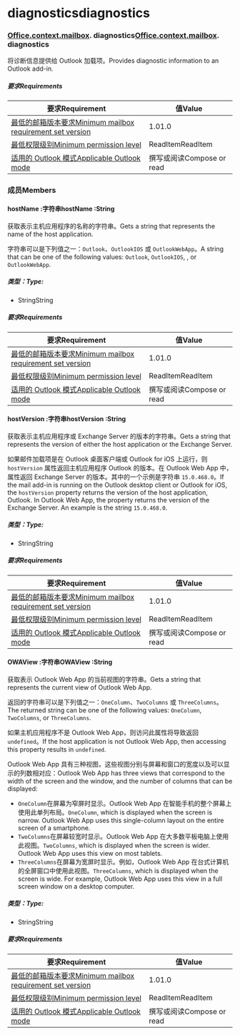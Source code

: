 
# <a name="diagnostics"></a><span data-ttu-id="18818-101">diagnostics</span><span class="sxs-lookup"><span data-stu-id="18818-101">diagnostics</span></span>

### <span data-ttu-id="18818-p101">[Office](Office.md)[.context](Office.context.md)[.mailbox](Office.context.mailbox.md). diagnostics</span><span class="sxs-lookup"><span data-stu-id="18818-p101">[Office](Office.md)[.context](Office.context.md)[.mailbox](Office.context.mailbox.md). diagnostics</span></span>

<span data-ttu-id="18818-104">将诊断信息提供给 Outlook 加载项。</span><span class="sxs-lookup"><span data-stu-id="18818-104">Provides diagnostic information to an Outlook add-in.</span></span>

##### <a name="requirements"></a><span data-ttu-id="18818-105">要求</span><span class="sxs-lookup"><span data-stu-id="18818-105">Requirements</span></span>

|<span data-ttu-id="18818-106">要求</span><span class="sxs-lookup"><span data-stu-id="18818-106">Requirement</span></span>| <span data-ttu-id="18818-107">值</span><span class="sxs-lookup"><span data-stu-id="18818-107">Value</span></span>|
|---|---|
|[<span data-ttu-id="18818-108">最低的邮箱版本要求</span><span class="sxs-lookup"><span data-stu-id="18818-108">Minimum mailbox requirement set version</span></span>](/office/dev/add-ins/reference/requirement-sets/outlook-api-requirement-sets)| <span data-ttu-id="18818-109">1.0</span><span class="sxs-lookup"><span data-stu-id="18818-109">1.0</span></span>|
|[<span data-ttu-id="18818-110">最低权限级别</span><span class="sxs-lookup"><span data-stu-id="18818-110">Minimum permission level</span></span>](https://docs.microsoft.com/outlook/add-ins/understanding-outlook-add-in-permissions)| <span data-ttu-id="18818-111">ReadItem</span><span class="sxs-lookup"><span data-stu-id="18818-111">ReadItem</span></span>|
|[<span data-ttu-id="18818-112">适用的 Outlook 模式</span><span class="sxs-lookup"><span data-stu-id="18818-112">Applicable Outlook mode</span></span>](https://docs.microsoft.com/outlook/add-ins/#extension-points)| <span data-ttu-id="18818-113">撰写或阅读​</span><span class="sxs-lookup"><span data-stu-id="18818-113">Compose or read</span></span>|

### <a name="members"></a><span data-ttu-id="18818-114">成员</span><span class="sxs-lookup"><span data-stu-id="18818-114">Members</span></span>

####  <a name="hostname-string"></a><span data-ttu-id="18818-115">hostName :字符串</span><span class="sxs-lookup"><span data-stu-id="18818-115">hostName :String</span></span>

<span data-ttu-id="18818-116">获取表示主机应用程序的名称的字符串。</span><span class="sxs-lookup"><span data-stu-id="18818-116">Gets a string that represents the name of the host application.</span></span>

<span data-ttu-id="18818-117">字符串可以是下列值之一：`Outlook`、`OutlookIOS` 或 `OutlookWebApp`。</span><span class="sxs-lookup"><span data-stu-id="18818-117">A string that can be one of the following values: `Outlook`, `OutlookIOS`, , or `OutlookWebApp`.</span></span>

##### <a name="type"></a><span data-ttu-id="18818-118">类型：</span><span class="sxs-lookup"><span data-stu-id="18818-118">Type:</span></span>

*   <span data-ttu-id="18818-119">String</span><span class="sxs-lookup"><span data-stu-id="18818-119">String</span></span>

##### <a name="requirements"></a><span data-ttu-id="18818-120">要求</span><span class="sxs-lookup"><span data-stu-id="18818-120">Requirements</span></span>

|<span data-ttu-id="18818-121">要求</span><span class="sxs-lookup"><span data-stu-id="18818-121">Requirement</span></span>| <span data-ttu-id="18818-122">值</span><span class="sxs-lookup"><span data-stu-id="18818-122">Value</span></span>|
|---|---|
|[<span data-ttu-id="18818-123">最低的邮箱版本要求</span><span class="sxs-lookup"><span data-stu-id="18818-123">Minimum mailbox requirement set version</span></span>](/office/dev/add-ins/reference/requirement-sets/outlook-api-requirement-sets)| <span data-ttu-id="18818-124">1.0</span><span class="sxs-lookup"><span data-stu-id="18818-124">1.0</span></span>|
|[<span data-ttu-id="18818-125">最低权限级别</span><span class="sxs-lookup"><span data-stu-id="18818-125">Minimum permission level</span></span>](https://docs.microsoft.com/outlook/add-ins/understanding-outlook-add-in-permissions)| <span data-ttu-id="18818-126">ReadItem</span><span class="sxs-lookup"><span data-stu-id="18818-126">ReadItem</span></span>|
|[<span data-ttu-id="18818-127">适用的 Outlook 模式</span><span class="sxs-lookup"><span data-stu-id="18818-127">Applicable Outlook mode</span></span>](https://docs.microsoft.com/outlook/add-ins/#extension-points)| <span data-ttu-id="18818-128">撰写或阅读​</span><span class="sxs-lookup"><span data-stu-id="18818-128">Compose or read</span></span>|

####  <a name="hostversion-string"></a><span data-ttu-id="18818-129">hostVersion :字符串</span><span class="sxs-lookup"><span data-stu-id="18818-129">hostVersion :String</span></span>

<span data-ttu-id="18818-130">获取表示主机应用程序或 Exchange Server 的版本的字符串。</span><span class="sxs-lookup"><span data-stu-id="18818-130">Gets a string that represents the version of either the host application or the Exchange Server.</span></span>

<span data-ttu-id="18818-p102">如果邮件加载项是在 Outlook 桌面客户端或 Outlook for iOS 上运行，则 `hostVersion` 属性返回主机应用程序 Outlook 的版本。在 Outlook Web App 中，属性返回 Exchange Server 的版本。其中的一个示例是字符串 `15.0.468.0`。</span><span class="sxs-lookup"><span data-stu-id="18818-p102">If the mail add-in is running on the Outlook desktop client or Outlook for iOS, the `hostVersion` property returns the version of the host application, Outlook. In Outlook Web App, the property returns the version of the Exchange Server. An example is the string `15.0.468.0`.</span></span>

##### <a name="type"></a><span data-ttu-id="18818-134">类型：</span><span class="sxs-lookup"><span data-stu-id="18818-134">Type:</span></span>

*   <span data-ttu-id="18818-135">String</span><span class="sxs-lookup"><span data-stu-id="18818-135">String</span></span>

##### <a name="requirements"></a><span data-ttu-id="18818-136">要求</span><span class="sxs-lookup"><span data-stu-id="18818-136">Requirements</span></span>

|<span data-ttu-id="18818-137">要求</span><span class="sxs-lookup"><span data-stu-id="18818-137">Requirement</span></span>| <span data-ttu-id="18818-138">值</span><span class="sxs-lookup"><span data-stu-id="18818-138">Value</span></span>|
|---|---|
|[<span data-ttu-id="18818-139">最低的邮箱版本要求</span><span class="sxs-lookup"><span data-stu-id="18818-139">Minimum mailbox requirement set version</span></span>](/office/dev/add-ins/reference/requirement-sets/outlook-api-requirement-sets)| <span data-ttu-id="18818-140">1.0</span><span class="sxs-lookup"><span data-stu-id="18818-140">1.0</span></span>|
|[<span data-ttu-id="18818-141">最低权限级别</span><span class="sxs-lookup"><span data-stu-id="18818-141">Minimum permission level</span></span>](https://docs.microsoft.com/outlook/add-ins/understanding-outlook-add-in-permissions)| <span data-ttu-id="18818-142">ReadItem</span><span class="sxs-lookup"><span data-stu-id="18818-142">ReadItem</span></span>|
|[<span data-ttu-id="18818-143">适用的 Outlook 模式</span><span class="sxs-lookup"><span data-stu-id="18818-143">Applicable Outlook mode</span></span>](https://docs.microsoft.com/outlook/add-ins/#extension-points)| <span data-ttu-id="18818-144">撰写或阅读​</span><span class="sxs-lookup"><span data-stu-id="18818-144">Compose or read</span></span>|

####  <a name="owaview-string"></a><span data-ttu-id="18818-145">OWAView :字符串</span><span class="sxs-lookup"><span data-stu-id="18818-145">OWAView :String</span></span>

<span data-ttu-id="18818-146">获取表示 Outlook Web App 的当前视图的字符串。</span><span class="sxs-lookup"><span data-stu-id="18818-146">Gets a string that represents the current view of Outlook Web App.</span></span>

<span data-ttu-id="18818-147">返回的字符串可以是下列值之一：`OneColumn`、`TwoColumns` 或 `ThreeColumns`。</span><span class="sxs-lookup"><span data-stu-id="18818-147">The returned string can be one of the following values: `OneColumn`, `TwoColumns`, or `ThreeColumns`.</span></span>

<span data-ttu-id="18818-148">如果主机应用程序不是 Outlook Web App，则访问此属性将导致返回 `undefined`。</span><span class="sxs-lookup"><span data-stu-id="18818-148">If the host application is not Outlook Web App, then accessing this property results in `undefined`.</span></span>

<span data-ttu-id="18818-149">Outlook Web App 具有三种视图，这些视图分别与屏幕和窗口的宽度以及可以显示的列数相对应：</span><span class="sxs-lookup"><span data-stu-id="18818-149">Outlook Web App has three views that correspond to the width of the screen and the window, and the number of columns that can be displayed:</span></span>

*   <span data-ttu-id="18818-p103">`OneColumn`在屏幕为窄屏时显示。Outlook Web App 在智能手机的整个屏幕上使用此单列布局。</span><span class="sxs-lookup"><span data-stu-id="18818-p103">`OneColumn`, which is displayed when the screen is narrow. Outlook Web App uses this single-column layout on the entire screen of a smartphone.</span></span>
*   <span data-ttu-id="18818-p104">`TwoColumns`在屏幕较宽时显示。Outlook Web App 在大多数平板电脑上使用此视图。</span><span class="sxs-lookup"><span data-stu-id="18818-p104">`TwoColumns`, which is displayed when the screen is wider. Outlook Web App uses this view on most tablets.</span></span>
*   <span data-ttu-id="18818-p105">`ThreeColumns`在屏幕为宽屏时显示。例如，Outlook Web App 在台式计算机的全屏窗口中使用此视图。</span><span class="sxs-lookup"><span data-stu-id="18818-p105">`ThreeColumns`, which is displayed when the screen is wide. For example, Outlook Web App uses this view in a full screen window on a desktop computer.</span></span>

##### <a name="type"></a><span data-ttu-id="18818-156">类型：</span><span class="sxs-lookup"><span data-stu-id="18818-156">Type:</span></span>

*   <span data-ttu-id="18818-157">String</span><span class="sxs-lookup"><span data-stu-id="18818-157">String</span></span>

##### <a name="requirements"></a><span data-ttu-id="18818-158">要求</span><span class="sxs-lookup"><span data-stu-id="18818-158">Requirements</span></span>

|<span data-ttu-id="18818-159">要求</span><span class="sxs-lookup"><span data-stu-id="18818-159">Requirement</span></span>| <span data-ttu-id="18818-160">值</span><span class="sxs-lookup"><span data-stu-id="18818-160">Value</span></span>|
|---|---|
|[<span data-ttu-id="18818-161">最低的邮箱版本要求</span><span class="sxs-lookup"><span data-stu-id="18818-161">Minimum mailbox requirement set version</span></span>](/office/dev/add-ins/reference/requirement-sets/outlook-api-requirement-sets)| <span data-ttu-id="18818-162">1.0</span><span class="sxs-lookup"><span data-stu-id="18818-162">1.0</span></span>|
|[<span data-ttu-id="18818-163">最低权限级别</span><span class="sxs-lookup"><span data-stu-id="18818-163">Minimum permission level</span></span>](https://docs.microsoft.com/outlook/add-ins/understanding-outlook-add-in-permissions)| <span data-ttu-id="18818-164">ReadItem</span><span class="sxs-lookup"><span data-stu-id="18818-164">ReadItem</span></span>|
|[<span data-ttu-id="18818-165">适用的 Outlook 模式</span><span class="sxs-lookup"><span data-stu-id="18818-165">Applicable Outlook mode</span></span>](https://docs.microsoft.com/outlook/add-ins/#extension-points)| <span data-ttu-id="18818-166">撰写或阅读​</span><span class="sxs-lookup"><span data-stu-id="18818-166">Compose or read</span></span>|